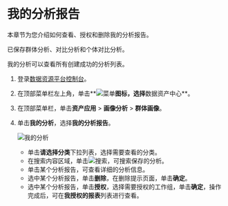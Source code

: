 # 我的分析报告

本章节为您介绍如何查看、授权和删除我的分析报告。

已保存群体分析、对比分析和个体对比分析。

我的分析可以查看所有创建成功的分析列表。

1.  登录[数据资源平台控制台](https://dataq.console.aliyun.com)。

2.  在顶部菜单栏左上角，单击**![菜单](https://static-aliyun-doc.oss-accelerate.aliyuncs.com/assets/img/zh-CN/6504337061/p188771.png)**图标，选择**数据资产中心**。

3.  在顶部菜单栏，单击**资产应用** \> **画像分析** \> **群体画像**。

4.  单击**我的分析**，选择**我的分析报告**。

    ![我的分析](https://static-aliyun-doc.oss-accelerate.aliyuncs.com/assets/img/zh-CN/9227160161/p223897.png)

    -   单击**请选择分类**下拉列表，选择需要查看的分类。
    -   在搜索内容区域，单击![搜索](https://static-aliyun-doc.oss-accelerate.aliyuncs.com/assets/img/zh-CN/1823117951/p58653.png)，可搜索保存的分析。
    -   单击某个分析报告，可查看详细的分析信息。
    -   选中某个分析报告，单击**删除**，在删除提示页面，单击**确定**。
    -   选中某个分析报告，单击**授权**，选择需要授权的工作组，单击**确定**，操作完成后，可在**我授权的报表**列表进行查看。

